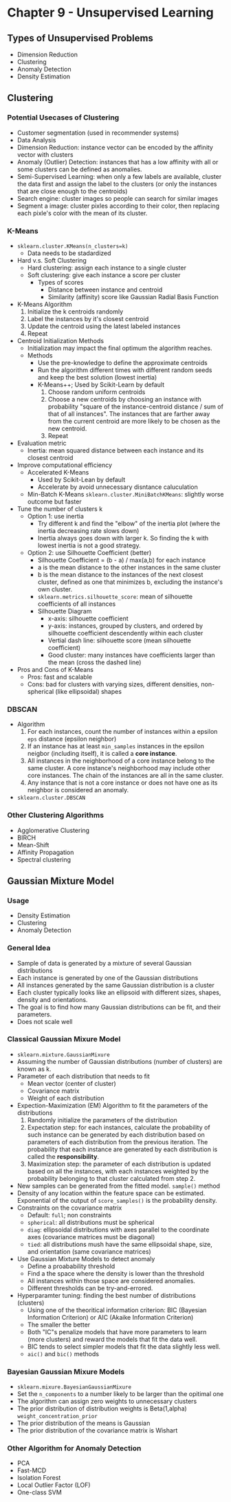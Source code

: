 # Chapter 9 - Unsupervised Learning

## Types of Unsupervised Problems
- Dimension Reduction
- Clustering
- Anomaly Detection
- Density Estimation

## Clustering

### Potential Usecases of Clustering
- Customer segmentation (used in recommender systems)
- Data Analysis
- Dimension Reduction: instance vector can be encoded by the affinity vector with clusters
- Anomaly (Outlier) Detection: instances that has a low affinity with all or some clusters can be defined as anomalies.
- Semi-Supervised Learning: when only a few labels are available, cluster the data first and assign the label to the clusters (or only the instances that are close enough to the centroids)
- Search engine: cluster images so people can search for similar images
- Segment a image: cluster pixles according to their color, then replacing each pixle's color with the mean of its cluster.

### K-Means
- `sklearn.cluster.KMeans(n_clusters=k)`
    - Data needs to be stadardized
- Hard v.s. Soft Clustering
    - Hard clustering: assign each instance to a single cluster
    - Soft clustering: give each instance a score per cluster
        - Types of scores
            - Distance between instance and centroid
            - Similarity (affinity) score like Gaussian Radial Basis Function
- K-Means Algorithm
    1. Initialize the k centroids randomly
    2. Label the instances by it's closest centroid
    3. Update the centroid using the latest labeled instances
    4. Repeat
- Centroid Initialization Methods
    - Initialization may impact the final optimum the algorithm reaches.
    - Methods
        - Use the pre-knowledge to define the approximate centroids
        - Run the algorithm different times with different random seeds and keep the best solution (lowest inertia)
        - K-Means++; Used by Scikit-Learn by default
            1. Choose random uniform centroids
            2. Choose a new centroids by choosing an instance with probability "square of the instance-centroid distance / sum of that of all instances". The instances that are farther away from the current centroid are more likely to be chosen as the new centroid.
            3. Repeat
- Evaluation metric
    - Inertia: mean squared distance between each instance and its closest centroid
- Improve computational efficiency
    - Accelerated K-Means
        - Used by Scikit-Lean by default
        - Accelerate by avoid unnecessary disntance caluculation
    - Min-Batch K-Means `sklearn.cluster.MiniBatchKMeans`: slightly worse outcome but faster
- Tune the number of clusters k
    - Option 1: use inertia
        - Try different k and find the "elbow" of the inertia plot (where the inertia decreasing rate slows down)
        - Inertia always goes down with larger k. So finding the k with lowest inertia is not a good strategy.
    - Option 2: use Silhouette Coefficient (better)
        - Silhouette Coefficient = (b - a) / max(a,b) for each instance
        - a is the mean distance to the other instances in the same cluster
        - b is the mean distance to the instances of the next closest cluster, defined as one that minimizes b, excluding the instance's own cluster.
        - `sklearn.metrics.silhouette_score`: mean of silhouette coefficients of all instances
        - Silhouette Diagram
            - x-axis: silhouette coefficient
            - y-axis: instances, grouped by clusters, and ordered by silhouette coefficient descendently within each cluster
            - Vertial dash line: silhouette score (mean silhouette coefficient)
            - Good cluster: many instances have coefficients larger than the mean (cross the dashed line)
- Pros and Cons of K-Means
    - Pros: fast and scalable
    - Cons: bad for clusters with varying sizes, different densities, non-spherical (like ellipsoidal) shapes

### DBSCAN
- Algorithm
    1. For each instances, count the number of instances within a epsilon `eps` distance (epsilon neighbor)
    2. If an instance has at least `min_samples` instances in the epsilon neigbor (including itself), it is called a **core instance**.
    3. All instances in the neighborhood of a core instance belong to the same cluster. A core instance's neighborhood may include other core instances. The chain of the instances are all in the same cluster.
    4. Any instance that is not a core instance or does not have one as its neighbor is considered an anomaly.
- `sklearn.cluster.DBSCAN`

### Other Clustering Algorithms
- Agglomerative Clustering
- BIRCH
- Mean-Shift
- Affinity Propagation
- Spectral clustering

## Gaussian Mixture Model

### Usage
- Density Estimation
- Clustering
- Anomaly Detection

### General Idea
- Sample of data is generated by a mixture of several Gaussian distributions
- Each instance is generated by one of the Gaussian distributions
- All instances generated by the same Gaussian distribution is a cluster
- Each cluster typically looks like an ellipsoid with different sizes, shapes, density and orientations.
- The goal is to find how many Gaussian distributions can be fit, and their parameters.
- Does not scale well

### Classical Gaussian Mixure Model
- `sklearn.mixture.GaussianMixure`
- Assuming the number of Gaussian distributions (number of clusters) are known as k.
- Parameter of each distribution that needs to fit
    - Mean vector (center of cluster)
    - Covariance matrix
    - Weight of each distribution
- Expection-Maximization (EM) Algorithm to fit the parameters of the distributions
    1. Randomly initialize the parameters of the distribution
    2. Expectation step: for each instances, calculate the probability of such instance can be generated by each distribution based on parameters of each distribution from the previous iteration. The probability that each instance are generated by each distribution is called the **responsibility**.
    3. Maximization step: the parameter of each distribution is updated based on all the instances, with each instances weighted by the probability belonging to that cluster calculated from step 2.
- New samples can be generated from the fitted model. `sample()` method
- Density of any location within the feature space can be estimated. Exponential of the output of `score_samples()` is the probability density.
- Constraints on the covariance matrix
    - Default: `full`; non constraints
    - `spherical`: all distributions must be spherical
    - `diag`: ellipsoidal distributions with axes parallel to the coordinate axes (covariance matrices must be diagonal)
    - `tied`: all distributions mush have the same ellipsoidal shape, size, and orientation (same covariance matrices)
- Use Gaussian Mixture Models to detect anomaly
    - Define a proabability threshold
    - Find a the space where the density is lower than the threshold
    - All instances within those space are considered anomalies.
    - Different thresholds can be try-and-errored.
- Hyperparamter tuning: finding the best number of distributions (clusters)
    - Using one of the theoritical information criterion: BIC (Bayesian Information Criterion) or AIC (Akaike Information Criterion)
    - The smaller the better
    - Both "IC"s penalize models that have more parameters to learn (more clusters) and reward the models that fit the data well.
    - BIC tends to select simpler models that fit the data slightly less well.
    - `aic()` and `bic()` methods

### Bayesian Gaussian Mixure Models
- `sklearn.mixure.BayesianGaussianMixure`
- Set the `n_components` to a number likely to be larger than the opitimal one
- The algorithm can assign zero weights to unnecessary clusters
- The prior distribution of distribution weights is Beta(1,alpha) `weight_concentration_prior`
- The prior distribution of the means is Gaussian
- The prior distribution of the covariance matrix is Wishart

### Other Algorithm for Anomaly Detection
- PCA
- Fast-MCD
- Isolation Forest
- Local Outlier Factor (LOF)
- One-class SVM